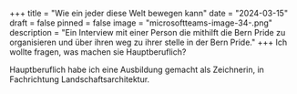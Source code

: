 +++
title = "Wie ein jeder diese Welt bewegen kann"
date = "2024-03-15"
draft = false
pinned = false
image = "microsoftteams-image-34-.png"
description = "Ein Interview mit einer Person die mithilft die Bern Pride zu organisieren und über ihren weg zu ihrer stelle in der Bern Pride."
+++
Ich wollte fragen, was machen sie Hauptberuflich?

Hauptberuflich habe ich eine Ausbildung gemacht als Zeichnerin, in Fachrichtung Landschaftsarchitektur.